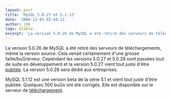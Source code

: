 ```yaml
---
layout: post
title: 'MySQL 5.0.27 et 5.1.12'
date: '2006-11-03 02:44:11'
author: j0k
tags: blabla
excerpt: 'La version 5.0.26 de MySQL a été retiré des serveurs de téléchargements, même la version source. Cela venait certainement d''une grosse faille/buG/erreur. Cependant les versions 5.0.27 et 5.0.28 sont passées tout de suite en développement et la version 5.0.27 vient tout juste d''être [publiée](http://dev.mysql.com/downloads/mysql/5.0.html).   La version 5.0.28      ...'
---
```


La version 5.0.26 de MySQL a été retiré des serveurs de téléchargements, même la version source. Cela venait certainement d'une grosse faille/buG/erreur. Cependant les versions 5.0.27 et 5.0.28 sont passées tout de suite en développement et la version 5.0.27 vient tout juste d'être [publiée](http://dev.mysql.com/downloads/mysql/5.0.html).   La version 5.0.28 sera dédié aux entreprises.

MySQL 5.1.12 est une version beta de la série 5.1 et vient tout juste d'être publiée. Quelques 500 buGs ont été corrigés. Elle est disponible sur le serveur de [téléchargement](http://dev.mysql.com/downloads/mysql/5.1.html).
